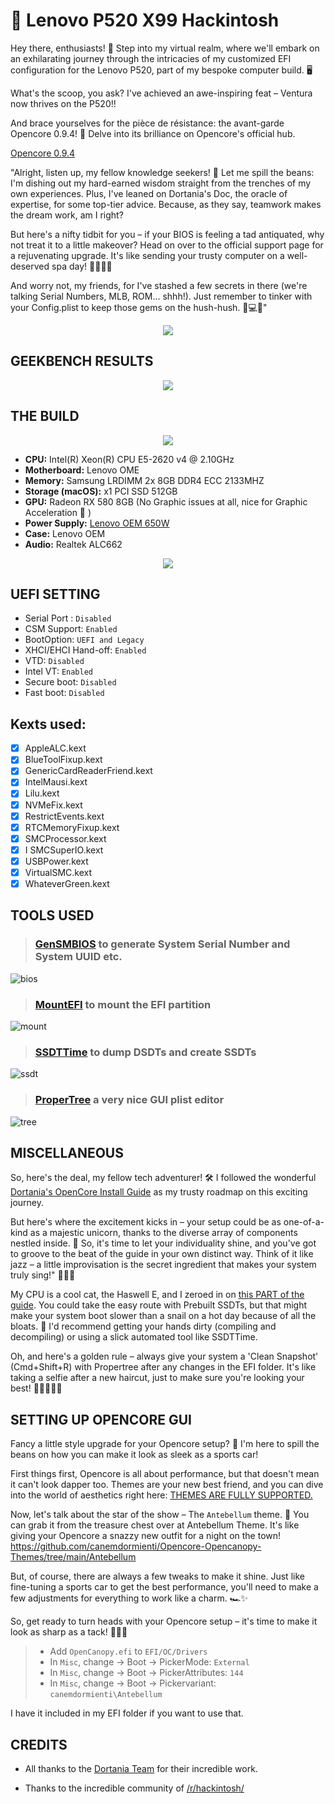#  Lenovo P520 X99 Hackintosh

Hey there, enthusiasts! 🌟 Step into my virtual realm, where we'll embark on an exhilarating journey through the intricacies of my customized EFI configuration for the Lenovo P520, part of my bespoke computer build. 🖥️

What's the scoop, you ask? I've achieved an awe-inspiring feat – Ventura now thrives on the P520!!

And brace yourselves for the pièce de résistance: the avant-garde Opencore 0.9.4! 🚀 Delve into its brilliance on Opencore's official hub.

[Opencore 0.9.4](https://github.com/acidanthera/OpenCorePkg)

"Alright, listen up, my fellow knowledge seekers! 🌟 Let me spill the beans: I'm dishing out my hard-earned wisdom straight from the trenches of my own experiences. Plus, I've leaned on Dortania's Doc, the oracle of expertise, for some top-tier advice. Because, as they say, teamwork makes the dream work, am I right?

But here's a nifty tidbit for you – if your BIOS is feeling a tad antiquated, why not treat it to a little makeover? Head on over to the official support page for a rejuvenating upgrade. It's like sending your trusty computer on a well-deserved spa day! 💆‍♂️💆‍♀️

And worry not, my friends, for I've stashed a few secrets in there (we're talking Serial Numbers, MLB, ROM... shhh!). Just remember to tinker with your Config.plist to keep those gems on the hush-hush. 🤫💻✨"

<p align="center"> <img src="img/2.png"> </p>


## GEEKBENCH RESULTS

<p align="center"> <img src="img/geekbench.png"> </p>


## THE BUILD

<p align="center"> <img src="img/os.png"> </p>

* **CPU:** Intel(R) Xeon(R) CPU E5-2620 v4 @ 2.10GHz
* **Motherboard:** Lenovo OME
* **Memory:** Samsung LRDIMM 2x 8GB DDR4 ECC 2133MHZ
* **Storage (macOS):** x1 PCI SSD 512GB
* **GPU:** Radeon RX 580 8GB (No Graphic issues at all, nice for Graphic Acceleration 🚀 )
* **Power Supply:** [Lenovo OEM 650W](https://www.lenovo.com/medias/ThinkStation-P510-Datasheet-November-2016.pdf?context=bWFzdGVyfHJvb3R8OTYwOTUyfGFwcGxpY2F0aW9uL3BkZnxoODEvaDllLzk0NTk1NDYyNTk0ODYucGRmfDFjYTU0NzI1NjJkM2VlMTg2NmMwMTBjZjNjYjdlNWQxZTg0OTQ0YjI2MWZiYzgwNGY2NWVmNGQ3ZTdiNmFjZTI)
* **Case:** Lenovo OEM
* **Audio:** Realtek ALC662

<p align="center"> <img src="img/3.png"> </p>

## UEFI SETTING

* Serial Port : `Disabled`
* CSM Support: `Enabled`
* BootOption: `UEFI and Legacy`
* XHCI/EHCI Hand-off: `Enabled`
* VTD: `Disabled`
* Intel VT: `Enabled`
* Secure boot: `Disabled`
* Fast boot: `Disabled`

## Kexts used:

- [x] AppleALC.kext
- [x] BlueToolFixup.kext
- [x] GenericCardReaderFriend.kext
- [x] IntelMausi.kext
- [x] Lilu.kext
- [x] NVMeFix.kext
- [x] RestrictEvents.kext
- [x] RTCMemoryFixup.kext
- [x] SMCProcessor.kext
- [x] I SMCSuperIO.kext
- [x] USBPower.kext
- [x] VirtualSMC.kext
- [x] WhateverGreen.kext

## TOOLS USED

> ### [GenSMBIOS](https://github.com/corpnewt/GenSMBIOS) to generate System Serial Number and System UUID etc.

![bios](img/gensmbios.png)

> ### [MountEFI](https://github.com/corpnewt/MountEFI) to mount the EFI partition

![mount](img/mountefi.png)

> ### [SSDTTime](https://github.com/corpnewt/SSDTTime) to dump DSDTs and create SSDTs

![ssdt](img/ssttime.png)

> ### [ProperTree](https://github.com/corpnewt/ProperTree) a very nice GUI plist editor

![tree](img/propertree.png)

## MISCELLANEOUS

So, here's the deal, my fellow tech adventurer! 🛠️ I followed the wonderful [Dortania's OpenCore Install Guide](https://dortania.github.io/OpenCore-Install-Guide/) as my trusty roadmap on this exciting journey.

But here's where the excitement kicks in – your setup could be as one-of-a-kind as a majestic unicorn, thanks to the diverse array of components nestled inside. 🦄 So, it's time to let your individuality shine, and you've got to groove to the beat of the guide in your own distinct way. Think of it like jazz – a little improvisation is the secret ingredient that makes your system truly sing!" 🎷🎶🎵

My CPU is a cool cat, the Haswell E, and I zeroed in on [this PART of the guide](https://dortania.github.io/Getting-Started-With-ACPI/ssdt-methods/ssdt-prebuilt.html#haswell-and-broadwell-e). You could take the easy route with Prebuilt SSDTs, but that might make your system boot slower than a snail on a hot day because of all the bloats. 🐌 I'd recommend getting your hands dirty (compiling and decompiling) or using a slick automated tool like SSDTTime.

Oh, and here's a golden rule – always give your system a 'Clean Snapshot' (Cmd+Shift+R) with Propertree after any changes in the EFI folder. It's like taking a selfie after a new haircut, just to make sure you're looking your best! 📸💇‍♂️💇‍♀️



## SETTING UP OPENCORE GUI

Fancy a little style upgrade for your Opencore setup? 🌟 I'm here to spill the beans on how you can make it look as sleek as a sports car!

First things first, Opencore is all about performance, but that doesn't mean it can't look dapper too. Themes are your new best friend, and you can dive into the world of aesthetics right here: [THEMES ARE FULLY SUPPORTED.](https://dortania.github.io/OpenCore-Post-Install/cosmetic/gui.html#setting-up-opencore-s-gui) 

Now, let's talk about the star of the show – The `Antebellum` theme. 🎩 You can grab it from the treasure chest over at Antebellum Theme. It's like giving your Opencore a snazzy new outfit for a night on the town! https://github.com/canemdormienti/Opencore-Opencanopy-Themes/tree/main/Antebellum

But, of course, there are always a few tweaks to make it shine. Just like fine-tuning a sports car to get the best performance, you'll need to make a few adjustments for everything to work like a charm. 🏎️✨

So, get ready to turn heads with your Opencore setup – it's time to make it look as sharp as a tack! 💼🌆💃

> - Add `OpenCanopy.efi` to `EFI/OC/Drivers`
> - In `Misc`, change -> Boot -> PickerMode: `External` 
> - In `Misc`, change -> Boot -> PickerAttributes: `144`
> - In `Misc`, change -> Boot -> Pickervariant: `canemdormienti\Antebellum`

I have it included in my EFI folder if you want to use that.

## CREDITS

- All thanks to the [Dortania Team](https://dortania.github.io/OpenCore-Install-Guide/misc/credit.html) for their incredible work.

- Thanks to the incredible community of [/r/hackintosh/](https://www.reddit.com/r/hackintosh/)


